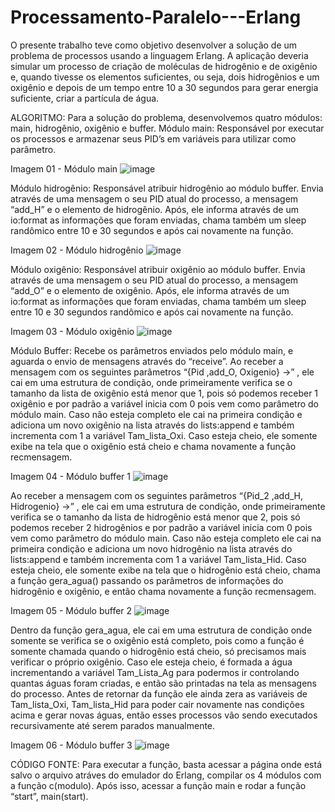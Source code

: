 # Processamento-Paralelo---Erlang

O presente trabalho teve como objetivo desenvolver a solução de um
problema de processos usando a linguagem Erlang. A aplicação deveria simular um
processo de criação de moléculas de hidrogênio e de oxigênio e, quando tivesse os
elementos suficientes, ou seja, dois hidrogênios e um oxigênio e depois de um
tempo entre 10 a 30 segundos para gerar energia suficiente, criar a partícula de
água.


ALGORITMO:
Para a solução do problema, desenvolvemos quatro módulos: main,
hidrogênio, oxigênio e buffer.
Módulo main: Responsável por executar os processos e armazenar seus
PID’s em variáveis para utilizar como parâmetro.

Imagem 01 - Módulo main
![image](https://user-images.githubusercontent.com/63029905/146653734-581a055f-15dc-4be6-bb30-b854cf5bdf8d.png)


Módulo hidrogênio: Responsável atribuir hidrogênio ao módulo buffer. Envia
através de uma mensagem o seu PID atual do processo, a mensagem “add_H” e o
elemento de hidrogênio. Após, ele informa através de um io:format as informações
que foram enviadas, chama também um sleep randômico entre 10 e 30 segundos e
após cai novamente na função.

Imagem 02 - Módulo hidrogênio
![image](https://user-images.githubusercontent.com/63029905/146653740-108a6f06-89de-45e8-8359-d36f95e256be.png)

Módulo oxigênio: Responsável atribuir oxigênio ao módulo buffer. Envia
através de uma mensagem o seu PID atual do processo, a mensagem “add_O” e o
elemento de oxigênio. Após, ele informa através de um io:format as informações
que foram enviadas, chama também um sleep entre 10 e 30 segundos randômico e
após cai novamente na função.

Imagem 03 - Módulo oxigênio
![image](https://user-images.githubusercontent.com/63029905/146653746-0eb209a4-1456-412e-9e4e-ec4fd3c22604.png)


Módulo Buffer: Recebe os parâmetros enviados pelo módulo main, e aguarda
o envio de mensagens através do “receive”.
Ao receber a mensagem com os seguintes parâmetros “{Pid ,add_O,
Oxigenio} ->” , ele cai em uma estrutura de condição, onde primeiramente verifica se
o tamanho da lista de oxigênio está menor que 1, pois só podemos receber 1
oxigênio e por padrão a variável inicia com 0 pois vem como parâmetro do módulo
main.
Caso não esteja completo ele cai na primeira condição e adiciona um novo
oxigênio na lista através do lists:append e também incrementa com 1 a variável
Tam_lista_Oxi.
Caso esteja cheio, ele somente exibe na tela que o oxigênio está cheio e
chama novamente a função recmensagem.

Imagem 04 - Módulo buffer 1
![image](https://user-images.githubusercontent.com/63029905/146653755-3a990f09-f3e6-43d8-82b3-fec6e3eafa26.png)


Ao receber a mensagem com os seguintes parâmetros “{Pid_2 ,add_H,
Hidrogenio} ->” , ele cai em uma estrutura de condição, onde primeiramente verifica
se o tamanho da lista de hidrogênio está menor que 2, pois só podemos receber 2
hidrogênios e por padrão a variável inicia com 0 pois vem como parâmetro do
módulo main.
Caso não esteja completo ele cai na primeira condição e adiciona um novo
hidrogênio na lista através do lists:append e também incrementa com 1 a variável
Tam_lista_Hid.
Caso esteja cheio, ele somente exibe na tela que o hidrogênio está cheio,
chama a função gera_agua() passando os parâmetros de informações do hidrogênio
e oxigênio, e então chama novamente a função recmensagem.

Imagem 05 - Módulo buffer 2
![image](https://user-images.githubusercontent.com/63029905/146653761-ee8942dc-fe7a-4ed3-bdb2-a9edb88f8819.png)

Dentro da função gera_agua, ele cai em uma estrutura de condição onde
somente se verifica se o oxigênio está completo, pois como a função é somente
chamada quando o hidrogênio está cheio, só precisamos mais verificar o próprio
oxigênio.
Caso ele esteja cheio, é formada a água incrementando a variável
Tam_Lista_Ag para podermos ir controlando quantas águas foram criadas, e então
são printadas na tela as mensagens do processo. Antes de retornar da função ele
ainda zera as variáveis de Tam_lista_Oxi, Tam_lista_Hid para poder cair novamente
nas condições acima e gerar novas águas, então esses processos vão sendo
executados recursivamente até serem parados manualmente.

Imagem 06 - Módulo buffer 3
![image](https://user-images.githubusercontent.com/63029905/146653772-719eeef7-7fa0-4161-b4e1-3ae828f7b540.png)


CÓDIGO FONTE:
Para executar a função, basta acessar a página onde está salvo o arquivo atráves do emulador do Erlang,
compilar os 4 módulos com a função c(modulo). Após isso, acessar a função main e
rodar a função “start”, main(start).
